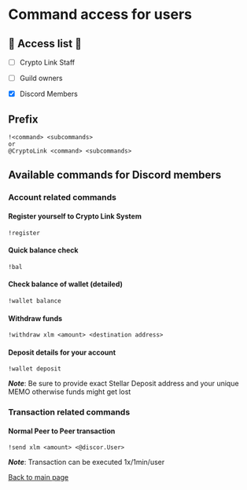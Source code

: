 # Command access for users

## :key: Access list :key:
- [ ] Crypto Link Staff 
- [ ] Guild owners
- [X] Discord Members


## Prefix
```text
!<command> <subcommands>
or
@CryptoLink <command> <subcommands>
```

## Available commands for Discord members

### Account related commands
#### Register yourself to Crypto Link System
```text
!register
```

#### Quick balance check 
```text
!bal
```

#### Check balance of wallet (detailed)
```text
!wallet balance
```

#### Withdraw funds
```text
!withdraw xlm <amount> <destination address>
```

#### Deposit details for your account
```text
!wallet deposit
```
***Note***: Be sure to provide exact Stellar Deposit address and your unique MEMO otherwise funds might get lost

### Transaction related commands
#### Normal Peer to Peer transaction
```text
!send xlm <amount> <@discor.User>
```
***Note***: Transaction can be executed 1x/1min/user

[Back to main page](README.md)